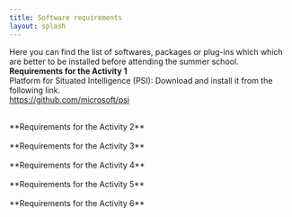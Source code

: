 ```yaml
---
title: Software requirements
layout: splash
---
```

Here you can find the list of softwares, packages or plug-ins which which are better to be installed before attending the summer school.
<br />
**Requirements for the Activity 1**
<br />
Platform for Situated Intelligence (PSI): Download and install it from the following link.
<br />
https://github.com/microsoft/psi
<br />

<br />
**Requirements for the Activity 2**
<br />

<br />
**Requirements for the Activity 3**
<br />

<br />
**Requirements for the Activity 4**
<br />

<br />
**Requirements for the Activity 5**
<br />

<br />
**Requirements for the Activity 6**
<br />
